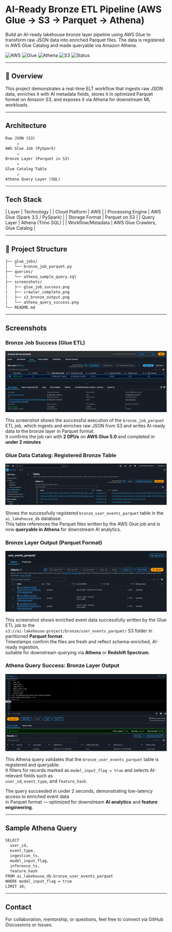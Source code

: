 AI-Ready Bronze ETL Pipeline (AWS Glue → S3 → Parquet → Athena)
==================================================================

Build an AI-ready lakehouse bronze layer pipeline using AWS Glue to transform raw JSON data into enriched Parquet files. The data is registered in AWS Glue Catalog and made queryable via Amazon Athena.

![AWS](https://img.shields.io/badge/AWS-Cloud-orange?logo=amazon-aws)
![Glue](https://img.shields.io/badge/Glue-Spark-blue?logo=apache-spark)
![Athena](https://img.shields.io/badge/Athena-SQL-blue)
![S3](https://img.shields.io/badge/S3-Parquet-yellow?logo=amazon-s3)
![Status](https://img.shields.io/badge/Status-Complete-brightgreen)

* * * * *

🚀 Overview
-----------

This project demonstrates a real-time ELT workflow that ingests raw JSON data, enriches it with AI metadata fields, stores it in optimized Parquet format on Amazon S3, and exposes it via Athena for downstream ML workloads.

* * * * *

Architecture
---------------

```
Raw JSON (S3)
     ↓
AWS Glue Job (PySpark)
     ↓
Bronze Layer (Parquet in S3)
     ↓
Glue Catalog Table
     ↓
Athena Query Layer (SQL)
```

* * * * *

Tech Stack
-------------

| Layer | Technology |
| Cloud Platform | AWS |
| Processing Engine | AWS Glue (Spark 3.5 / PySpark) |
| Storage Format | Parquet on S3 |
| Query Layer | Athena (Trino SQL) |
| Workflow/Metadata | AWS Glue Crawlers, Glue Catalog |

* * * * *

📂 Project Structure
--------------------

```
├── glue_jobs/
│   └── bronze_job_parquet.py
├── queries/
│   └── athena_sample_query.sql
├── screenshots/
│   ├── glue_job_success.png
│   ├── crawler_complete.png
│   ├── s3_bronze_output.png
│   └── athena_query_success.png
└── README.md
```

* * * * *

Screenshots
---------------

### Bronze Job Success (Glue ETL)

![Glue Job Success Screenshot](screenshots/glue_job_success.png)

This screenshot shows the successful execution of the `bronze_job_parquet` ETL job, which ingests and enriches raw JSON from S3 and writes AI-ready data to the bronze layer in Parquet format.  
It confirms the job ran with **2 DPUs** on **AWS Glue 5.0** and completed in **under 2 minutes**

### Glue Data Catalog: Registered Bronze Table

![Glue Data Catalog Screenshot](screenshots/glue_catalog_bronze_table.png)

Shows the successfully registered `bronze_user_events_parquet` table in the `ai_lakehouse_db` database.  
This table references the Parquet files written by the AWS Glue job and is now **queryable in Athena** for downstream AI analytics.


### Bronze Layer Output (Parquet Format)

![S3 Bronze Output](screenshots/s3_bronze_parquet_output.png)

This screenshot shows enriched event data successfully written by the Glue ETL job to the  
`s3://ai-lakehouse-project/bronze/user_events_parquet/` S3 folder in partitioned **Parquet format**.  
Timestamps confirm the files are fresh and reflect schema-enriched, AI-ready ingestion,  
suitable for downstream querying via **Athena** or **Redshift Spectrum**.


### Athena Query Success: Bronze Layer Output

![Athena Query Result](screenshots/athena_query_parquet_success.png)

This Athena query validates that the `bronze_user_events_parquet` table is registered and queryable.  
It filters for records marked as `model_input_flag = true` and selects AI-relevant fields such as  
`user_id`, `event_type`, and `feature_hash`.

The query succeeded in under 2 seconds, demonstrating low-latency access to enriched event data  
in Parquet format — optimized for downstream **AI analytics** and **feature engineering**.


* * * * *

Sample Athena Query
----------------------

```
SELECT
  user_id,
  event_type,
  ingestion_ts,
  model_input_flag,
  inference_ts,
  feature_hash
FROM ai_lakehouse_db.bronze_user_events_parquet
WHERE model_input_flag = true
LIMIT 10;
```

* * * * *


Contact
----------

For collaboration, mentorship, or questions, feel free to connect via GitHub Discussions or Issues.